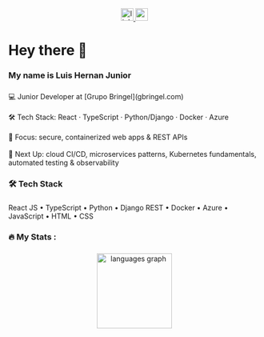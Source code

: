 <div align="center">
  <a href="https://www.linkedin.com/in/hernantoro" target="_blank">
    <img src="https://img.shields.io/static/v1?message=LinkedIn&logo=linkedin&label=&color=02d14b&logoColor=white&labelColor=&style=for-the-badge" height="25" alt="linkedin logo"  />
  </a>
  <a href="mailto:luistoro.dev@gmail.com" target="_blank">
    <img src="https://img.shields.io/static/v1?message=luistoro.dev@gmail.com&logo=gmail&label=&color=02d14b&logoColor=white&labelColor=&style=for-the-badge" height="25" alt="gmail logo"  />
  </a>
</div>

###

<h1 align="left">Hey there 👋</h1>

###

<h3 align="left">My name is Luis Hernan Junior</h3>

###

<p align="left">💻 Junior Developer at [Grupo Bringel](gbringel.com)<br><br>🛠️ Tech Stack: React · TypeScript · Python/Django · Docker · Azure<br><br>🚀 Focus: secure, containerized web apps & REST APIs<br><br>🎯 Next Up: cloud CI/CD, microservices patterns, Kubernetes fundamentals, automated testing & observability</p>

###

<h3 align="left">🛠️ Tech Stack</h3>

###

<p align="left">React JS • TypeScript • Python • Django REST • Docker • Azure • JavaScript • HTML • CSS</p>

###

<h3 align="left">🔥   My Stats :</h3>

###

<div align="center">
  <img src="https://github-readme-stats.vercel.app/api/top-langs?username=HernanJr0&locale=en&hide_title=false&layout=compact&card_width=320&langs_count=5&theme=tokyonight&hide_border=true&order=2" height="150" alt="languages graph"  />
</div>

###

